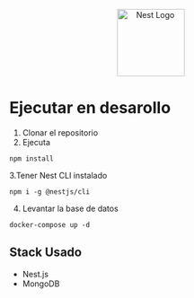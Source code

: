 <p align="center">
  <a href="http://nestjs.com/" target="blank"><img src="https://nestjs.com/img/logo-small.svg" width="120" alt="Nest Logo" /></a>
</p>

# Ejecutar en desarollo

1. Clonar el repositorio
2. Ejecuta
```
npm install
```
3.Tener Nest CLI instalado
```
npm i -g @nestjs/cli
```

4. Levantar la base de datos
```
docker-compose up -d
```

## Stack Usado
* Nest.js
* MongoDB